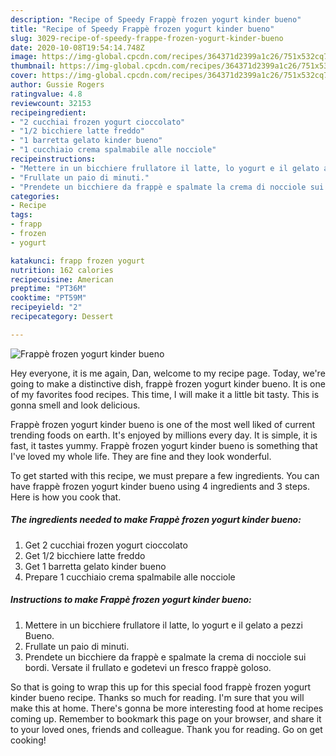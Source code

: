 ```yaml
---
description: "Recipe of Speedy Frappè frozen yogurt kinder bueno"
title: "Recipe of Speedy Frappè frozen yogurt kinder bueno"
slug: 3029-recipe-of-speedy-frappe-frozen-yogurt-kinder-bueno
date: 2020-10-08T19:54:14.748Z
image: https://img-global.cpcdn.com/recipes/364371d2399a1c26/751x532cq70/frappe-frozen-yogurt-kinder-bueno-recipe-main-photo.jpg
thumbnail: https://img-global.cpcdn.com/recipes/364371d2399a1c26/751x532cq70/frappe-frozen-yogurt-kinder-bueno-recipe-main-photo.jpg
cover: https://img-global.cpcdn.com/recipes/364371d2399a1c26/751x532cq70/frappe-frozen-yogurt-kinder-bueno-recipe-main-photo.jpg
author: Gussie Rogers
ratingvalue: 4.8
reviewcount: 32153
recipeingredient:
- "2 cucchiai frozen yogurt cioccolato"
- "1/2 bicchiere latte freddo"
- "1 barretta gelato kinder bueno"
- "1 cucchiaio crema spalmabile alle nocciole"
recipeinstructions:
- "Mettere in un bicchiere frullatore il latte, lo yogurt e il gelato a pezzi Bueno."
- "Frullate un paio di minuti."
- "Prendete un bicchiere da frappè e spalmate la crema di nocciole sui bordi. Versate il frullato e godetevi un fresco frappè goloso."
categories:
- Recipe
tags:
- frapp
- frozen
- yogurt

katakunci: frapp frozen yogurt 
nutrition: 162 calories
recipecuisine: American
preptime: "PT36M"
cooktime: "PT59M"
recipeyield: "2"
recipecategory: Dessert

---
```



![Frappè frozen yogurt kinder bueno](https://img-global.cpcdn.com/recipes/364371d2399a1c26/751x532cq70/frappe-frozen-yogurt-kinder-bueno-recipe-main-photo.jpg)

Hey everyone, it is me again, Dan, welcome to my recipe page. Today, we're going to make a distinctive dish, frappè frozen yogurt kinder bueno. It is one of my favorites food recipes. This time, I will make it a little bit tasty. This is gonna smell and look delicious.



Frappè frozen yogurt kinder bueno is one of the most well liked of current trending foods on earth. It's enjoyed by millions every day. It is simple, it is fast, it tastes yummy. Frappè frozen yogurt kinder bueno is something that I've loved my whole life. They are fine and they look wonderful.


To get started with this recipe, we must prepare a few ingredients. You can have frappè frozen yogurt kinder bueno using 4 ingredients and 3 steps. Here is how you cook that.

<!--inarticleads1-->

##### The ingredients needed to make Frappè frozen yogurt kinder bueno:

1. Get 2 cucchiai frozen yogurt cioccolato
1. Get 1/2 bicchiere latte freddo
1. Get 1 barretta gelato kinder bueno
1. Prepare 1 cucchiaio crema spalmabile alle nocciole




<!--inarticleads2-->

##### Instructions to make Frappè frozen yogurt kinder bueno:

1. Mettere in un bicchiere frullatore il latte, lo yogurt e il gelato a pezzi Bueno.
1. Frullate un paio di minuti.
1. Prendete un bicchiere da frappè e spalmate la crema di nocciole sui bordi. Versate il frullato e godetevi un fresco frappè goloso.




So that is going to wrap this up for this special food frappè frozen yogurt kinder bueno recipe. Thanks so much for reading. I'm sure that you will make this at home. There's gonna be more interesting food at home recipes coming up. Remember to bookmark this page on your browser, and share it to your loved ones, friends and colleague. Thank you for reading. Go on get cooking!
